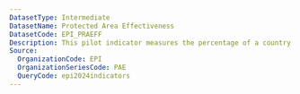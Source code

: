 ```yaml
---
DatasetType: Intermediate
DatasetName: Protected Area Effectiveness
DatasetCode: EPI_PRAEFF
Description: This pilot indicator measures the percentage of a country's terrestrial protected areas in which the area of croplands and buildings is increasing by more than 0.5% per year.
Source:
  OrganizationCode: EPI
  OrganizationSeriesCode: PAE
  QueryCode: epi2024indicators
---
```

